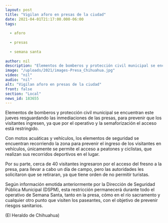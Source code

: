 ```yaml
---
layout: post
title: "Vigilan aforo en presas de la ciudad"
date: 2021-04-01T21:17:00.000-06:00
tags:
  
  - aforo
  
  - presas
  
  - semana santa
  
author: nil
description: "Elementos de bomberos y protección civil municipal se encuentran este jueves resguardando las inmediaciones de las presas, para prevenir que los visitantes ingresen"
image: "/uploads/2021/images-Presa_Chihuahua.jpg"
video: "nil"
audio: "nil"
alt: "Vigilan aforo en presas de la ciudad"
front: false
section: "Local"
news_id: 183655
---
```


Elementos de bomberos y protección civil municipal se encuentran este jueves resguardando las inmediaciones de las presas, para prevenir que los visitantes ingresen, ya que por el operativo y la semaforización el acceso está restringido.

Con motos acuáticas y vehículos, los elementos de seguridad se encuentran recorriendo la zona para prevenir el ingreso de los visitantes en vehículos, únicamente se permite el acceso a peatones y ciclistas, que realizan sus recorridos deportivos en el lugar.

Por su parte, cerca de 40 visitantes ingresaron por el acceso del fresno a la presa, para llevar a cabo un día de campo, pero las autoridades les solicitaron que se retiraran, ya que tiene orden de no permitir turistas.

Según información emotida anteriormente por la Dirección de Seguridad Pública Municipal (DSPM), esta restricción permanecerá durante todo el operativo de Semana Santa, tanto en la presa, cómo en el río sacramento y cualquier otro punto que visiten los paseantes, con el objetivo de prevenir riesgos sanitarios.

(El Heraldo de Chihuahua)